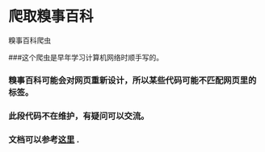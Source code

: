 # 爬取糗事百科
糗事百科爬虫

###这个爬虫是早年学习计算机网络时顺手写的。
### 糗事百科可能会对网页重新设计，所以某些代码可能不匹配网页里的标签。
### 此段代码不在维护，有疑问可以交流。
### 文档可以参考<a href="https://github.com/mapingfan/QiuBai-Spider/blob/master/Python%E5%AE%9E%E6%88%98%E4%B9%8B%E7%B3%97%E4%BA%8B%E7%99%BE%E7%A7%91.md">这里</a> .
